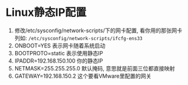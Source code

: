 # Linux静态IP配置

1. 修改/etc/sysconfig/network-scripts/下的网卡配置, 看你用的那张网卡  
    列如: `/etc/sysconfig/network-scripts/ifcfg-ens33`
2. ONBOOT=YES 表示网卡随着系统启动
3. BOOTPROTO=static 表示使用静态IP
4. IPADDR=192.168.150.100 你的静态IP
5. NETMASK=255.255.255.0 默认掩码, 意思就是前面三位都直接映射
6. GATEWAY=192.168.150.2 这个要看VMware里配置的网关